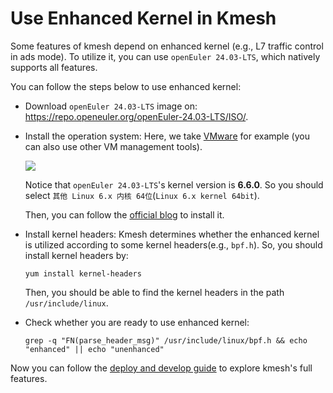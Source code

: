 # Use Enhanced Kernel in Kmesh

Some features of kmesh depend on enhanced kernel (e.g., L7 traffic control in ads mode). To utilize it, you can use `openEuler 24.03-LTS`, which natively supports all features.

You can follow the steps below to use enhanced kernel:

+ Download `openEuler 24.03-LTS` image on: https://repo.openeuler.org/openEuler-24.03-LTS/ISO/.
+ Install the operation system: Here, we take [VMware](https://www.vmware.com/products/workstation-pro/html.html) for example (you can also use other VM management tools). 

    ![](./pics/install_openEuler.png)

    Notice that `openEuler 24.03-LTS`'s kernel version is **6.6.0**. So you should select `其他 Linux 6.x 内核 64位`(`Linux 6.x kernel 64bit`). 

    Then, you can follow the [official blog](https://www.openeuler.org/zh/blog/20240306vmware/20240306vmware.html) to install it.

+ Install kernel headers: Kmesh determines whether the enhanced kernel is utilized according to some kernel headers(e.g., `bpf.h`). So, you should install kernel headers by:

    ```shell
    yum install kernel-headers
    ```

    Then, you should be able to find the kernel headers in the path `/usr/include/linux`.

+ Check whether you are ready to use enhanced kernel: 
  
    ```shell
    grep -q "FN(parse_header_msg)" /usr/include/linux/bpf.h && echo "enhanced" || echo "unenhanced"
    ```

Now you can follow the [deploy and develop guide](./kmesh_deploy_and_develop_in_kind.md) to explore kmesh's full features.